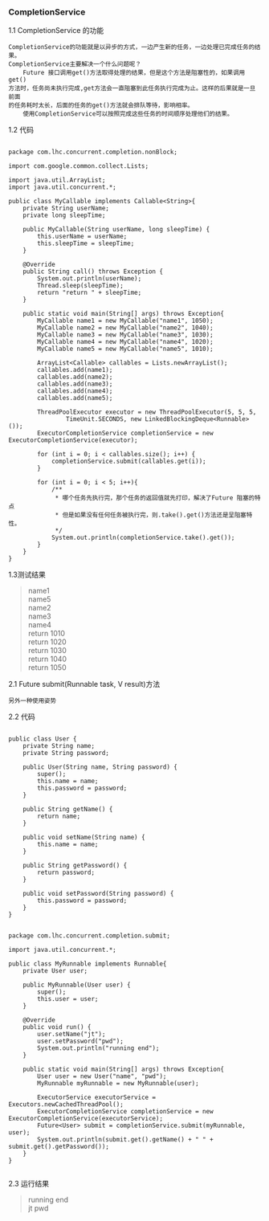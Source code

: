 ### CompletionService

1.1 CompletionService 的功能
    
    CompletionService的功能就是以异步的方式，一边产生新的任务，一边处理已完成任务的结果。 
    CompletionService主要解决一个什么问题呢？ 
        Future 接口调用get()方法取得处理的结果，但是这个方法是阻塞性的，如果调用get()
    方法时，任务尚未执行完成,get方法会一直阻塞到此任务执行完成为止。这样的后果就是一旦前面
    的任务耗时太长，后面的任务的get()方法就会排队等待，影响相率。
        使用CompletionService可以按照完成这些任务的时间顺序处理他们的结果。
        
        
1.2 代码

```

package com.lhc.concurrent.completion.nonBlock;

import com.google.common.collect.Lists;

import java.util.ArrayList;
import java.util.concurrent.*;

public class MyCallable implements Callable<String>{
    private String userName;
    private long sleepTime;

    public MyCallable(String userName, long sleepTime) {
        this.userName = userName;
        this.sleepTime = sleepTime;
    }

    @Override
    public String call() throws Exception {
        System.out.println(userName);
        Thread.sleep(sleepTime);
        return "return " + sleepTime;
    }

    public static void main(String[] args) throws Exception{
        MyCallable name1 = new MyCallable("name1", 1050);
        MyCallable name2 = new MyCallable("name2", 1040);
        MyCallable name3 = new MyCallable("name3", 1030);
        MyCallable name4 = new MyCallable("name4", 1020);
        MyCallable name5 = new MyCallable("name5", 1010);

        ArrayList<Callable> callables = Lists.newArrayList();
        callables.add(name1);
        callables.add(name2);
        callables.add(name3);
        callables.add(name4);
        callables.add(name5);

        ThreadPoolExecutor executor = new ThreadPoolExecutor(5, 5, 5,
                TimeUnit.SECONDS, new LinkedBlockingDeque<Runnable>());
        ExecutorCompletionService completionService = new ExecutorCompletionService(executor);

        for (int i = 0; i < callables.size(); i++) {
            completionService.submit(callables.get(i));
        }

        for (int i = 0; i < 5; i++){
            /**
             * 哪个任务先执行完，那个任务的返回值就先打印，解决了Future 阻塞的特点
             * 但是如果没有任何任务被执行完，则.take().get()方法还是呈阻塞特性。
             */
            System.out.println(completionService.take().get());
        }
    }
}

```

1.3测试结果

> name1  
  name5  
  name2  
  name3  
  name4  
  return 1010  
  return 1020  
  return 1030  
  return 1040  
  return 1050  


2.1 Future<V> submit(Runnable task, V result)方法  
    
    另外一种使用姿势

2.2 代码

```

public class User {
    private String name;
    private String password;

    public User(String name, String password) {
        super();
        this.name = name;
        this.password = password;
    }

    public String getName() {
        return name;
    }

    public void setName(String name) {
        this.name = name;
    }

    public String getPassword() {
        return password;
    }

    public void setPassword(String password) {
        this.password = password;
    }
}


package com.lhc.concurrent.completion.submit;

import java.util.concurrent.*;

public class MyRunnable implements Runnable{
    private User user;

    public MyRunnable(User user) {
        super();
        this.user = user;
    }

    @Override
    public void run() {
        user.setName("jt");
        user.setPassword("pwd");
        System.out.println("running end");
    }

    public static void main(String[] args) throws Exception{
        User user = new User("name", "pwd");
        MyRunnable myRunnable = new MyRunnable(user);

        ExecutorService executorService = Executors.newCachedThreadPool();
        ExecutorCompletionService completionService = new ExecutorCompletionService(executorService);
        Future<User> submit = completionService.submit(myRunnable, user);
        System.out.println(submit.get().getName() + " " + submit.get().getPassword());
    }
}


```

2.3 运行结果

> running end  
  jt pwd